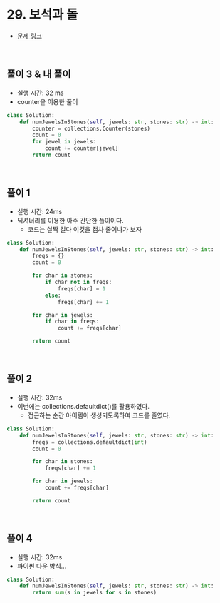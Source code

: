 # 29. 보석과 돌

- [문제 링크](https://leetcode.com/problems/jewels-and-stones/submissions/)

<br>

## 풀이 3 & 내 풀이

- 실행 시간: 32 ms
- counter을 이용한 풀이

```python
class Solution:
    def numJewelsInStones(self, jewels: str, stones: str) -> int:
        counter = collections.Counter(stones)
        count = 0
        for jewel in jewels:
            count += counter[jewel]
        return count
```

<br>

## 풀이 1

- 실행 시간: 24ms
- 딕셔너리를 이용한 아주 간단한 풀이이다.
    - 코드는 살짝 길다 이것을 점차 줄여나가 보자

```python
class Solution:
    def numJewelsInStones(self, jewels: str, stones: str) -> int:
        freqs = {}
        count = 0

        for char in stones:
            if char not in freqs:
                freqs[char] = 1
            else:
                freqs[char] += 1

        for char in jewels:
            if char in freqs:
                count += freqs[char]

        return count
```

<br>

## 풀이 2

- 실행 시간: 32ms
- 이번에는 collections.defaultdict()를 활용하였다.
    - 접근하는 순간 아이템이 생성되도록하여 코드를 줄였다.

```python
class Solution:
    def numJewelsInStones(self, jewels: str, stones: str) -> int:
        freqs = collections.defaultdict(int)
        count = 0

        for char in stones:
            freqs[char] += 1

        for char in jewels:
            count += freqs[char]

        return count
```

<br>

## 풀이 4

- 실행 시간: 32ms
- 파이썬 다운 방식...

```python
class Solution:
    def numJewelsInStones(self, jewels: str, stones: str) -> int:
        return sum(s in jewels for s in stones)
```